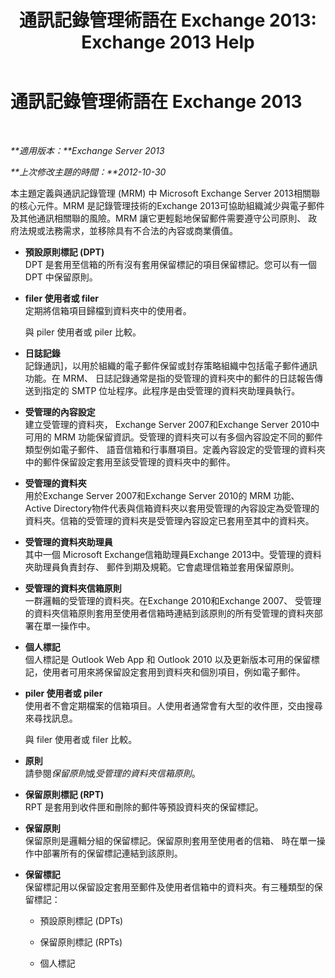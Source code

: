 ﻿---
title: '通訊記錄管理術語在 Exchange 2013: Exchange 2013 Help'
TOCTitle: 通訊記錄管理術語在 Exchange 2013
ms:assetid: de3e3503-6de3-4666-aeb9-cd877efb93bb
ms:mtpsurl: https://technet.microsoft.com/zh-tw/library/Bb408414(v=EXCHG.150)
ms:contentKeyID: 50474438
ms.date: 05/21/2018
mtps_version: v=EXCHG.150
ms.translationtype: MT
---

# 通訊記錄管理術語在 Exchange 2013

 

_**適用版本：**Exchange Server 2013_

_**上次修改主題的時間：**2012-10-30_

本主題定義與通訊記錄管理 (MRM) 中 Microsoft Exchange Server 2013相關聯的核心元件。MRM 是記錄管理技術的Exchange 2013可協助組織減少與電子郵件及其他通訊相關聯的風險。MRM 讓它更輕鬆地保留郵件需要遵守公司原則、 政府法規或法務需求，並移除具有不合法的內容或商業價值。

  - **預設原則標記 (DPT)**  
    DPT 是套用至信箱的所有沒有套用保留標記的項目保留標記。您可以有一個 DPT 中保留原則。

<!-- end list -->

  - **filer 使用者或 filer**  
    定期將信箱項目歸檔到資料夾中的使用者。
    
    與 piler 使用者或 piler 比較。

<!-- end list -->

  - **日誌記錄**  
    記錄通訊\]，以用於組織的電子郵件保留或封存策略組織中包括電子郵件通訊功能。在 MRM、 日誌記錄通常是指的受管理的資料夾中的郵件的日誌報告傳送到指定的 SMTP 位址程序。此程序是由受管理的資料夾助理員執行。

<!-- end list -->

  - **受管理的內容設定**  
    建立受管理的資料夾， Exchange Server 2007和Exchange Server 2010中可用的 MRM 功能保留資訊。受管理的資料夾可以有多個內容設定不同的郵件類型例如電子郵件、 語音信箱和行事曆項目。定義內容設定的受管理的資料夾中的郵件保留設定套用至該受管理的資料夾中的郵件。

<!-- end list -->

  - **受管理的資料夾**  
    用於Exchange Server 2007和Exchange Server 2010的 MRM 功能、 Active Directory物件代表與信箱資料夾以套用受管理的內容設定為受管理的資料夾。信箱的受管理的資料夾是受管理內容設定已套用至其中的資料夾。

<!-- end list -->

  - **受管理的資料夾助理員**  
    其中一個 Microsoft Exchange信箱助理員Exchange 2013中。受管理的資料夾助理員負責封存、 郵件到期及規範。它會處理信箱並套用保留原則。

<!-- end list -->

  - **受管理的資料夾信箱原則**  
    一群邏輯的受管理的資料夾。在Exchange 2010和Exchange 2007、 受管理的資料夾信箱原則套用至使用者信箱時連結到該原則的所有受管理的資料夾部署在單一操作中。

<!-- end list -->

  - **個人標記**  
    個人標記是 Outlook Web App 和 Outlook 2010 以及更新版本可用的保留標記，使用者可用來將保留設定套用到資料夾和個別項目，例如電子郵件。

<!-- end list -->

  - **piler 使用者或 piler**  
    使用者不會定期檔案的信箱項目。人使用者通常會有大型的收件匣，交由搜尋來尋找訊息。
    
    與 filer 使用者或 filer 比較。

<!-- end list -->

  - **原則**  
    請參閱*保留原則*或*受管理的資料夾信箱原則*。

<!-- end list -->

  - **保留原則標記 (RPT)**  
    RPT 是套用到收件匣和刪除的郵件等預設資料夾的保留標記。

<!-- end list -->

  - **保留原則**  
    保留原則是邏輯分組的保留標記。保留原則套用至使用者的信箱、 時在單一操作中部署所有的保留標記連結到該原則。

<!-- end list -->

  - **保留標記**  
    保留標記用以保留設定套用至郵件及使用者信箱中的資料夾。有三種類型的保留標記：
    
      - 預設原則標記 (DPTs)
    
      - 保留原則標記 (RPTs)
    
      - 個人標記

